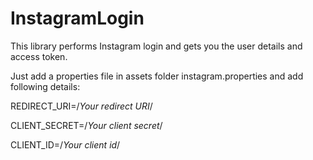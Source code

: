 # InstagramLogin
This library performs Instagram login and gets you the user details and access token.

Just add a properties file in assets folder instagram.properties and add following details:

REDIRECT_URI=/*Your redirect URI*/

CLIENT_SECRET=/*Your client secret*/

CLIENT_ID=/*Your client id*/
